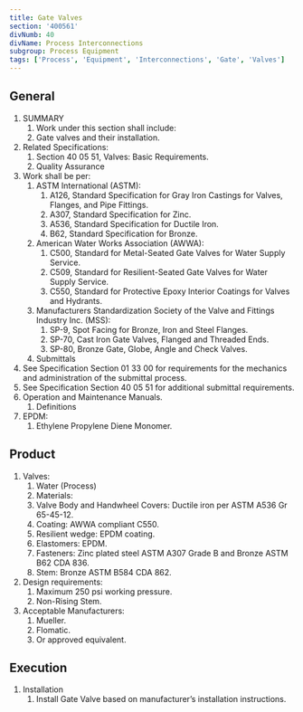 ```yaml
---
title: Gate Valves
section: '400561'
divNumb: 40
divName: Process Interconnections
subgroup: Process Equipment
tags: ['Process', 'Equipment', 'Interconnections', 'Gate', 'Valves']
---
```


## General

1. SUMMARY
   1. Work under this section shall include:
   1. Gate valves and their installation.
2. Related Specifications:
   1. Section 40 05 51, Valves: Basic Requirements.
   2. Quality Assurance
3. Work shall be per:
   1. ASTM International (ASTM):
      1. A126, Standard Specification for Gray Iron Castings for Valves, Flanges, and Pipe Fittings.
      2. A307, Standard Specification for Zinc.
      3. A536, Standard Specification for Ductile Iron.
      4. B62, Standard Specification for Bronze.
   2. American Water Works Association (AWWA):
      1. C500, Standard for Metal-Seated Gate Valves for Water Supply Service.
      2. C509, Standard for Resilient-Seated Gate Valves for Water Supply Service.
      3. C550, Standard for Protective Epoxy Interior Coatings for Valves and Hydrants.
   3. Manufacturers Standardization Society of the Valve and Fittings Industry Inc. (MSS):
      1. SP-9, Spot Facing for Bronze, Iron and Steel Flanges.
      2. SP-70, Cast Iron Gate Valves, Flanged and Threaded Ends.
      3. SP-80, Bronze Gate, Globe, Angle and Check Valves.
   4. Submittals
4. See Specification Section 01 33 00 for requirements for the mechanics and administration of the submittal process.
5. See Specification Section 40 05 51 for additional submittal requirements.
6. Operation and Maintenance Manuals.
   1. Definitions
7. EPDM:
   1. Ethylene Propylene Diene Monomer.

## Product

1. Valves:
   1. Water (Process)
   1. Materials:
   1. Valve Body and Handwheel Covers: Ductile iron per ASTM A536 Gr 65-45-12.
   1. Coating: AWWA compliant C550.
   1. Resilient wedge: EPDM coating.
   1. Elastomers: EPDM.
   1. Fasteners: Zinc plated steel ASTM A307 Grade B and Bronze ASTM B62 CDA 836.
   1. Stem: Bronze ASTM B584 CDA 862.
2. Design requirements:
   1. Maximum 250 psi working pressure.
   2. Non-Rising Stem.
3. Acceptable Manufacturers:
   1. Mueller.
   2. Flomatic.
   3. Or approved equivalent.

## Execution

1. Installation
   1. Install Gate Valve based on manufacturer’s installation instructions.
